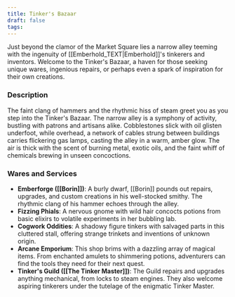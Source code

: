 ```yaml
---
title: Tinker's Bazaar
draft: false
tags:
---
```

Just beyond the clamor of the Market Square lies a narrow alley teeming with the ingenuity of [[Emberhold_TEXT|Emberhold]]'s tinkerers and inventors. Welcome to the Tinker's Bazaar, a haven for those seeking unique wares, ingenious repairs, or perhaps even a spark of inspiration for their own creations.

### Description
The faint clang of hammers and the rhythmic hiss of steam greet you as you step into the Tinker's Bazaar. The narrow alley is a symphony of activity, bustling with patrons and artisans alike. Cobblestones slick with oil glisten underfoot, while overhead, a network of cables strung between buildings carries flickering gas lamps, casting the alley in a warm, amber glow. The air is thick with the scent of burning metal, exotic oils, and the faint whiff of chemicals brewing in unseen concoctions.

### Wares and Services
- **Emberforge ([[Borin]])**: A burly dwarf, [[Borin]] pounds out repairs, upgrades, and custom creations in his well-stocked smithy. The rhythmic clang of his hammer echoes through the alley.
- **Fizzing Phials**: A nervous gnome with wild hair concocts potions from basic elixirs to volatile experiments in her bubbling lab.
- **Cogwork Oddities**: A shadowy figure tinkers with salvaged parts in this cluttered stall, offering strange trinkets and inventions of unknown origin.
- **Arcane Emporium**: This shop brims with a dazzling array of magical items. From enchanted amulets to shimmering potions, adventurers can find the tools they need for their next quest.
- **Tinker's Guild ([[The Tinker Master]])**: The Guild repairs and upgrades anything mechanical, from locks to steam engines. They also welcome aspiring tinkerers under the tutelage of the enigmatic Tinker Master.